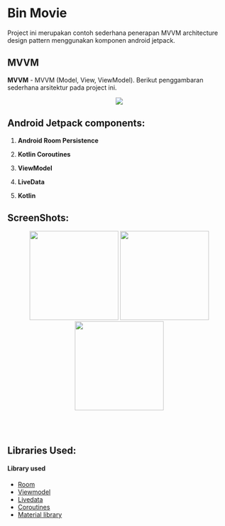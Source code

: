 # Bin Movie
Project ini merupakan contoh sederhana penerapan MVVM architecture design pattern menggunakan komponen android jetpack.

## MVVM

__MVVM__ - MVVM (Model, View, ViewModel). Berikut penggambaran sederhana arsitektur pada project ini.


<p align="center">
  <img src="https://user-images.githubusercontent.com/60071765/94697016-50584e00-0355-11eb-924e-4ea28814b94e.png">
</p>


## Android Jetpack components:
1. __Android Room Persistence__

2. __Kotlin Coroutines__

3. __ViewModel__

5. __LiveData__

6. __Kotlin__

## ScreenShots:
<p align="center">
  <img src="https://via.placeholder.com/720x1280.png" width="200">
  <img src="https://via.placeholder.com/720x1280.png" width="200">
  <img src="https://via.placeholder.com/720x1280.png" width="200">
</p>
<br>
<br>

## Libraries Used:
<h4>Library used</h4>
<ul>
<li><a href="https://developer.android.com/topic/libraries/architecture/room" target="_blank">Room</a></li>
<li><a href="https://developer.android.com/topic/libraries/architecture/viewmodel" target="_blank">Viewmodel</a></li>
<li><a href="https://developer.android.com/topic/libraries/architecture/livedata">Livedata</a></li>
<li><a href="https://developer.android.com/kotlin/coroutines" target="_blank">Coroutines</a></li>
<li><a href="https://material.io/develop/android/docs/getting-started/" target="_blank">Material library</a></li>
</ul>
